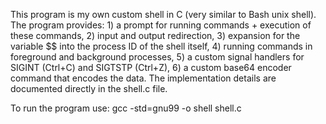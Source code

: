 This program is my own custom shell in C (very similar to Bash unix shell).
The program provides: 1) a prompt for running commands + execution of these commands, 2) input and output redirection, 3) expansion for the variable $$ into the process ID of the shell itself,
4) running commands in foreground and background processes, 5) a custom signal handlers for SIGINT (Ctrl+C) and SIGTSTP (Ctrl+Z), 6) a custom base64 encoder command that encodes the data.
The implementation details are documented directly in the shell.c file.

To run the program use:
gcc -std=gnu99 -o shell shell.c

